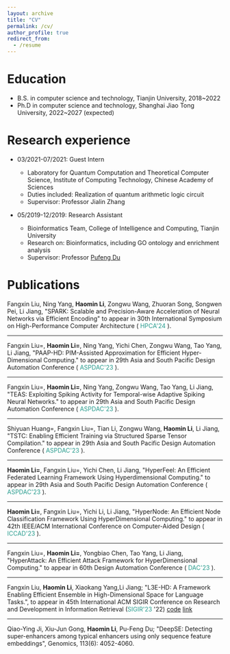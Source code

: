 ```yaml
---
layout: archive
title: "CV"
permalink: /cv/
author_profile: true
redirect_from:
  - /resume
---
```


<!-- {% include base_path %} -->

<!-- <div class="author__avatar"> <img src="../images/cv_image.jpg" class="author__avatar" alt="Haomin Li"></div> -->

Education
======
* B.S. in computer science and technology, Tianjin University, 2018~2022
* Ph.D in computer science and technology, Shanghai Jiao Tong University, 2022~2027 (expected)

Research experience
======
* 03/2021-07/2021: Guest Intern
  * Laboratory for Quantum Computation and Theoretical Computer Science, Institute of Computing Technology, Chinese Academy of Sciences
  * Duties included: Realization of quantum arithmetic logic circuit
  * Supervisor: Professor Jialin Zhang

* 05/2019-12/2019: Research Assistant
  * Bioinformatics Team, College of Intelligence and Computing, Tianjin University
  * Research on: Bioinformatics, including GO ontology and enrichment analysis
  * Supervisor: Professor [Pufeng Du](https://www.pufengdu.org/)

Publications
======

Fangxin Liu, Ning Yang, **Haomin Li**, Zongwu Wang, Zhuoran Song, Songwen Pei, Li Jiang, "SPARK: Scalable and Precision-Aware Acceleration of Neural Networks via Efficient Encoding" to appear in 30th International Symposium on High-Performance Computer Architecture ( <font color="#2a9d8f">HPCA'24 </font> ).

--------

Fangxin Liu=, **Haomin Li=**, Ning Yang, Yichi Chen, Zongwu Wang, Tao Yang, Li Jiang, "PAAP-HD: PIM-Assisted Approximation for Efficient Hyper-Dimensional Computing." to appear in 29th Asia and South Pacific Design Automation Conference ( <font color="#2a9d8f">ASPDAC'23 </font> ).

--------

Fangxin Liu=, **Haomin Li=**, Ning Yang, Zongwu Wang, Tao Yang, Li Jiang, "TEAS: Exploiting Spiking Activity for Temporal-wise Adaptive Spiking Neural Networks." to appear in 29th Asia and South Pacific Design Automation Conference ( <font color="#2a9d8f">ASPDAC'23 </font> ).

--------

Shiyuan Huang=, Fangxin Liu=, Tian Li, Zongwu Wang, **Haomin Li**, Li Jiang, "TSTC: Enabling Efficient Training via Structured Sparse Tensor Compilation." to appear in 29th Asia and South Pacific Design Automation Conference ( <font color="#2a9d8f">ASPDAC'23 </font> ).

--------

**Haomin Li=**, Fangxin Liu=, Yichi Chen, Li Jiang, "HyperFeel: An Efficient Federated Learning Framework Using Hyperdimensional Computing." to appear in 29th Asia and South Pacific Design Automation Conference ( <font color="#2a9d8f">ASPDAC'23 </font> ).

--------

**Haomin Li=**, Fangxin Liu=, Yichi Li, Li Jiang, "HyperNode: An Efficient Node Classification Framework Using HyperDimensional Computing." to appear in 42th IEEE/ACM International Conference on Computer-Aided Design ( <font color="#2a9d8f">ICCAD'23 </font> ).

--------

Fangxin Liu=, **Haomin Li=**, Yongbiao Chen, Tao Yang, Li Jiang, "HyperAttack: An Efficient Attack Framework for HyperDimensional Computing." to appear in 60th Design Automation Conference ( <font color="#2a9d8f">DAC'23 </font> ).

--------
Fangxin Liu, **Haomin Li**, Xiaokang Yang,Li Jiang; "L3E-HD: A Framework Enabling Efficient Ensemble in High-Dimensional Space for Language Tasks.", to appear in 45th International ACM SIGIR Conference on Research and Development in Information Retrieval (<font color="#2a9d8f">SIGIR'23 </font>'22)
[code](https://github.com/MXHX7199/SIGIR22-EnsembleHDC)
[link](https://dl.acm.org/doi/abs/10.1145/3477495.3531761)


--------
Qiao-Ying Ji, Xiu-Jun Gong, **Haomin Li**, Pu-Feng Du; "DeepSE: Detecting super-enhancers among typical enhancers using only sequence feature embeddings", Genomics, 113(6): 4052-4060.
